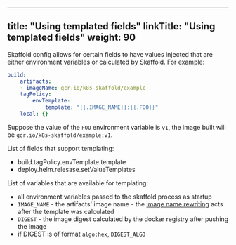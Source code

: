 
---
title: "Using templated fields"
linkTitle: "Using templated fields"
weight: 90
---

Skaffold config allows for certain fields to have values injected that are either environment variables or calculated by Skaffold.
For example: 

```yaml
build:
    artifacts:
    - imageName: gcr.io/k8s-skaffold/example
    tagPolicy:
        envTemplate:
            template: "{{.IMAGE_NAME}}:{{.FOO}}"
    local: {}
```

Suppose the value of the `FOO` environment variable is `v1`, the image built
will be `gcr.io/k8s-skaffold/example:v1`.

List of fields that support templating: 

* build.tagPolicy.envTemplate.template
* deploy.helm.relesase.setValueTemplates

List of variables that are available for templating: 

* all environment variables passed to the skaffold process as startup 
* `IMAGE_NAME` - the artifacts' image name - the [image name rewriting](/docs/concepts/#image-repository-handling) acts after the template was calculated  
* `DIGEST` - the image digest calculated by the docker registry after pushing the image 
* if DIGEST is of format `algo:hex`, `DIGEST_ALGO`

